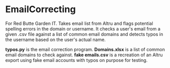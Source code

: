 # EmailCorrecting
For Red Butte Garden IT. Takes email list from Altru and flags potential spelling errors in the domain or username. It checks a user's email from a given .csv file against a list of common email domains and detects typos in the username based on the user's actual name. 

**typos.py** is the email correction program. **Domains.xlsx** is a list of common email domains to check against. **fake emails.csv** is a recreation of an Altru export using fake email accounts with typos on purpose for testing. 
